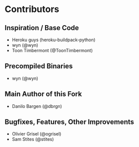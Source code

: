 Contributors
============

Inspiration / Base Code
-----------------------

- Heroku guys (heroku-buildpack-python)
- wyn (@wyn)
- Toon Timbermont (@ToonTimbermont)

Precompiled Binaries
--------------------

- wyn (@wyn)

Main Author of this Fork
------------------------

- Danilo Bargen (@dbrgn)

Bugfixes, Features, Other Improvements
--------------------------------------

- Olivier Grisel (@ogrisel)
- Sam Stites (@stites)
